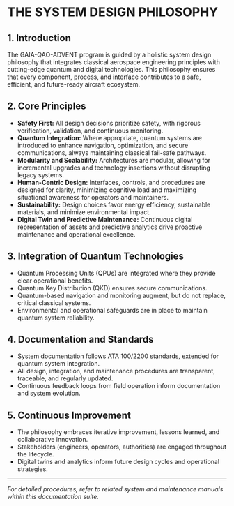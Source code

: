 # THE SYSTEM DESIGN PHILOSOPHY

## 1. Introduction

The GAIA-QAO-ADVENT program is guided by a holistic system design philosophy that integrates classical aerospace engineering principles with cutting-edge quantum and digital technologies. This philosophy ensures that every component, process, and interface contributes to a safe, efficient, and future-ready aircraft ecosystem.

## 2. Core Principles

- **Safety First:** All design decisions prioritize safety, with rigorous verification, validation, and continuous monitoring.
- **Quantum Integration:** Where appropriate, quantum systems are introduced to enhance navigation, optimization, and secure communications, always maintaining classical fail-safe pathways.
- **Modularity and Scalability:** Architectures are modular, allowing for incremental upgrades and technology insertions without disrupting legacy systems.
- **Human-Centric Design:** Interfaces, controls, and procedures are designed for clarity, minimizing cognitive load and maximizing situational awareness for operators and maintainers.
- **Sustainability:** Design choices favor energy efficiency, sustainable materials, and minimize environmental impact.
- **Digital Twin and Predictive Maintenance:** Continuous digital representation of assets and predictive analytics drive proactive maintenance and operational excellence.

## 3. Integration of Quantum Technologies

- Quantum Processing Units (QPUs) are integrated where they provide clear operational benefits.
- Quantum Key Distribution (QKD) ensures secure communications.
- Quantum-based navigation and monitoring augment, but do not replace, critical classical systems.
- Environmental and operational safeguards are in place to maintain quantum system reliability.

## 4. Documentation and Standards

- System documentation follows ATA 100/2200 standards, extended for quantum system integration.
- All design, integration, and maintenance procedures are transparent, traceable, and regularly updated.
- Continuous feedback loops from field operation inform documentation and system evolution.

## 5. Continuous Improvement

- The philosophy embraces iterative improvement, lessons learned, and collaborative innovation.
- Stakeholders (engineers, operators, authorities) are engaged throughout the lifecycle.
- Digital twins and analytics inform future design cycles and operational strategies.

---

*For detailed procedures, refer to related system and maintenance manuals within this documentation suite.*
